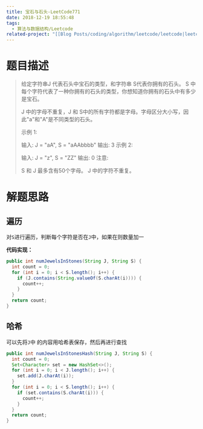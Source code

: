 ```yaml
---
title: 宝石与石头-LeetCode771
date: 2018-12-19 18:55:48
tags:
  - 算法与数据结构/Leetcode
related-project: "[[Blog Posts/coding/algorithm/leetcode/leetcode|leetcode]]"
---
```


# 题目描述

> 给定字符串J 代表石头中宝石的类型，和字符串 S代表你拥有的石头。 S 中每个字符代表了一种你拥有的石头的类型，你想知道你拥有的石头中有多少是宝石。
>
> J 中的字母不重复，J 和 S中的所有字符都是字母。字母区分大小写，因此"a"和"A"是不同类型的石头。
>
> 示例 1:
>
> 输入: J = "aA", S = "aAAbbbb"
> 输出: 3
> 示例 2:
>
> 输入: J = "z", S = "ZZ"
> 输出: 0
> 注意:
>
> S 和 J 最多含有50个字母。
>  J 中的字符不重复。

<!--more-->

# 解题思路

## 遍历

对`S`进行遍历，判断每个字符是否在`J`中，如果在则数量加一

**代码实现：**

```java
public int numJewelsInStones(String J, String S) {
  int count = 0;
  for (int i = 0; i < S.length(); i++) {
    if (J.contains(String.valueOf(S.charAt(i)))) {
      count++;
    }
  }
  return count;
}
```

## 哈希

可以先将`J`中 的内容用哈希表保存，然后再进行查找

```java
public int numJewelsInStonesHash(String J, String S) {
  int count = 0;
  Set<Character> set = new HashSet<>();
  for (int i = 0; i < J.length(); i++) {
    set.add(J.charAt(i));
  }
  for (int i = 0; i < S.length(); i++) {
    if (set.contains(S.charAt(i))) {
      count++;
    }
  }
  return count;
}
```


